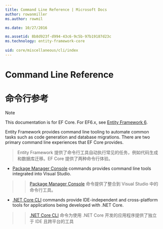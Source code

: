 ```yaml
---
title: Command Line Reference | Microsoft Docs
author: rowanmiller
ms.author: rowmil

ms.date: 10/27/2016

ms.assetid: 8b8d923f-d994-43c6-9c5b-97b19187d23c
ms.technology: entity-framework-core
 
uid: core/miscellaneous/cli/index
---
```

# Command Line Reference
# 命令行参考

> [!NOTE]
> This documentation is for EF Core. For EF6.x, see [Entity Framework 6](../../../ef6/index.md).

Entity Framework provides command line tooling to automate common tasks such as code generation and database migrations. There are two primary command line experiences that EF Core provides.
>Entity Framework 提供了命令行工具自动执行常见的任务，例如代码生成和数据库迁移。EF Core 提供了两种命令行体验。
* [Package Manager Console](powershell.md) commands provides command line tools integrated into Visual Studio.
>> [Package Manager Console](powershell.md) 命令提供了整合到 Visual Studio 中的命令行工具。
* [.NET Core CLI](dotnet.md) commands provide IDE-independent and cross-platform tools for applications being developed with .NET Core.
>> [.NET Core CLI](dotnet.md) 命令为使用 .NET Core 开发的应用程序提供了独立于 IDE 且跨平台的工具
